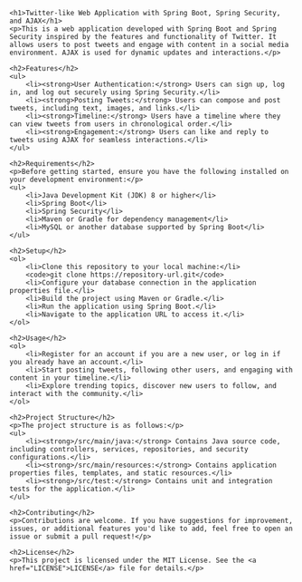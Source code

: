 
    <h1>Twitter-like Web Application with Spring Boot, Spring Security, and AJAX</h1>
    <p>This is a web application developed with Spring Boot and Spring Security inspired by the features and functionality of Twitter. It allows users to post tweets and engage with content in a social media environment. AJAX is used for dynamic updates and interactions.</p>

    <h2>Features</h2>
    <ul>
        <li><strong>User Authentication:</strong> Users can sign up, log in, and log out securely using Spring Security.</li>
        <li><strong>Posting Tweets:</strong> Users can compose and post tweets, including text, images, and links.</li>
        <li><strong>Timeline:</strong> Users have a timeline where they can view tweets from users in chronological order.</li>
        <li><strong>Engagement:</strong> Users can like and reply to tweets using AJAX for seamless interactions.</li>
    </ul>

    <h2>Requirements</h2>
    <p>Before getting started, ensure you have the following installed on your development environment:</p>
    <ul>
        <li>Java Development Kit (JDK) 8 or higher</li>
        <li>Spring Boot</li>
        <li>Spring Security</li>
        <li>Maven or Gradle for dependency management</li>
        <li>MySQL or another database supported by Spring Boot</li>
    </ul>

    <h2>Setup</h2>
    <ol>
        <li>Clone this repository to your local machine:</li>
        <code>git clone https://repository-url.git</code>
        <li>Configure your database connection in the application properties file.</li>
        <li>Build the project using Maven or Gradle.</li>
        <li>Run the application using Spring Boot.</li>
        <li>Navigate to the application URL to access it.</li>
    </ol>

    <h2>Usage</h2>
    <ol>
        <li>Register for an account if you are a new user, or log in if you already have an account.</li>
        <li>Start posting tweets, following other users, and engaging with content in your timeline.</li>
        <li>Explore trending topics, discover new users to follow, and interact with the community.</li>
    </ol>

    <h2>Project Structure</h2>
    <p>The project structure is as follows:</p>
    <ul>
        <li><strong>/src/main/java:</strong> Contains Java source code, including controllers, services, repositories, and security configurations.</li>
        <li><strong>/src/main/resources:</strong> Contains application properties files, templates, and static resources.</li>
        <li><strong>/src/test:</strong> Contains unit and integration tests for the application.</li>
    </ul>

    <h2>Contributing</h2>
    <p>Contributions are welcome. If you have suggestions for improvement, issues, or additional features you'd like to add, feel free to open an issue or submit a pull request!</p>

    <h2>License</h2>
    <p>This project is licensed under the MIT License. See the <a href="LICENSE">LICENSE</a> file for details.</p>
</body>
</html>

